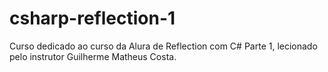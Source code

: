 # csharp-reflection-1

Curso dedicado ao curso da Alura de Reflection com C# Parte 1, lecionado pelo instrutor Guilherme Matheus Costa.
